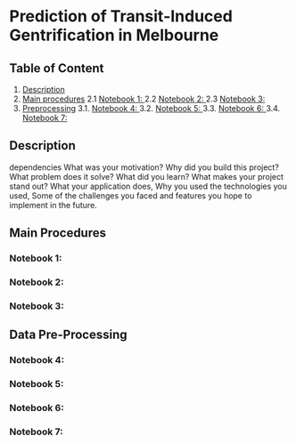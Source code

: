 # Prediction of Transit-Induced Gentrification in Melbourne
## Table of Content
1. [Description](#desc)
2. [Main procedures](#main)
2.1 [Notebook 1: ](#n1)
2.2 [Notebook 2: ](#n2)
2.3 [Notebook 3: ](#n3)
3. [Preprocessing](#prep)
3.1. [Notebook 4: ](#n4)
3.2. [Notebook 5: ](#n5)
3.3. [Notebook 6: ](#n6)
3.4. [Notebook 7: ](#n7)


## Description <a name='desc'></a>
dependencies
What was your motivation?
Why did you build this project?
What problem does it solve?
What did you learn?
What makes your project stand out?
What your application does,
Why you used the technologies you used,
Some of the challenges you faced and features you hope to implement in the future.

## Main Procedures <a name='main'></a>

### Notebook 1:  <a name='n1'></a>
### Notebook 2:  <a name='n2'></a>
### Notebook 3:  <a name='n3'></a>

## Data Pre-Processing <a name='prep'></a>

### Notebook 4:  <a name='n4'></a>
### Notebook 5:  <a name='n5'></a>
### Notebook 6:  <a name='n6'></a>
### Notebook 7:  <a name='n7'></a>

